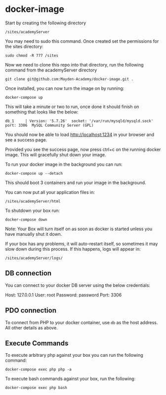 # docker-image

Start by creating the following directory

```
/sites/academyServer
```

You may need to sudo this command. Once created set the permissions for the sites directory:

```
sudo chmod -R 777 /sites
```

Now we need to clone this repo into that directory, run the following command from the academyServer directory

```
git clone git@github.com:Mayden-Academy/docker-image.git .
```

Once installed, you can now turn the image on by running:

```
docker-compose up
```

This will take a minute or two to run, once done it should finish on something that looks like the below:

```
db_1     | Version: '5.7.26'  socket: '/var/run/mysqld/mysqld.sock'  port: 3306  MySQL Community Server (GPL)
```

You should now be able to load [http://localhost:1234](http://localhost:1234) in your browser and see a success page.

Provided you see the success page, now press ctrl+c on the running docker image. This will gracefully shut down your image.

To run your docker image in the background you can run:

```
docker-compose up --detach
```

This should boot 3 containers and run your image in the background.

You can now put all your application files in:
```
/sites/academyServer/html
```

To shutdown your box run:
```
docker-compose down
```

Note: Your Box will turn itself on as soon as docker is started unless you have manually shut it down.

If your box has any problems, it will auto-restart itself, so sometimes it may slow down during this process. If this happens, logs will appear in:
```
/sites/academyServer/logs/
```

## DB connection

You can connect to your docker DB server using the below credentials:

Host: 127.0.0.1
User: root
Password: password
Port: 3306

## PDO connection

To connect from PHP to your docker container, use `db` as the host address.
All other details as above.

## Execute Commands

To execute arbitrary php against your box you can run the following command:

```
docker-compose exec php php -a
```

To execute bash commands against your box, run the following:

```
docker-compose exec php bash
```


